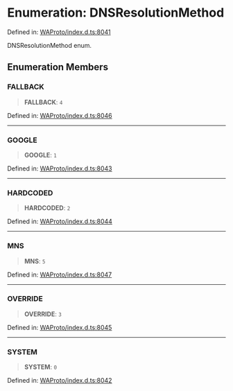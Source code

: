 # Enumeration: DNSResolutionMethod

Defined in: [WAProto/index.d.ts:8041](https://github.com/Fokusdotid/Baileys/blob/8399cb6fd4e55090cdf57b06ffaae3e8a88880fe/WAProto/index.d.ts#L8041)

DNSResolutionMethod enum.

## Enumeration Members

### FALLBACK

> **FALLBACK**: `4`

Defined in: [WAProto/index.d.ts:8046](https://github.com/Fokusdotid/Baileys/blob/8399cb6fd4e55090cdf57b06ffaae3e8a88880fe/WAProto/index.d.ts#L8046)

***

### GOOGLE

> **GOOGLE**: `1`

Defined in: [WAProto/index.d.ts:8043](https://github.com/Fokusdotid/Baileys/blob/8399cb6fd4e55090cdf57b06ffaae3e8a88880fe/WAProto/index.d.ts#L8043)

***

### HARDCODED

> **HARDCODED**: `2`

Defined in: [WAProto/index.d.ts:8044](https://github.com/Fokusdotid/Baileys/blob/8399cb6fd4e55090cdf57b06ffaae3e8a88880fe/WAProto/index.d.ts#L8044)

***

### MNS

> **MNS**: `5`

Defined in: [WAProto/index.d.ts:8047](https://github.com/Fokusdotid/Baileys/blob/8399cb6fd4e55090cdf57b06ffaae3e8a88880fe/WAProto/index.d.ts#L8047)

***

### OVERRIDE

> **OVERRIDE**: `3`

Defined in: [WAProto/index.d.ts:8045](https://github.com/Fokusdotid/Baileys/blob/8399cb6fd4e55090cdf57b06ffaae3e8a88880fe/WAProto/index.d.ts#L8045)

***

### SYSTEM

> **SYSTEM**: `0`

Defined in: [WAProto/index.d.ts:8042](https://github.com/Fokusdotid/Baileys/blob/8399cb6fd4e55090cdf57b06ffaae3e8a88880fe/WAProto/index.d.ts#L8042)

